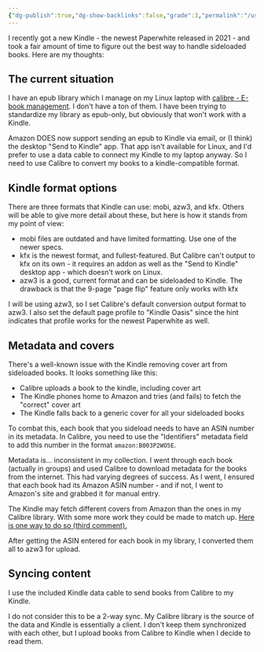 ```yaml
---
{"dg-publish":true,"dg-show-backlinks":false,"grade":3,"permalink":"/using-calibre-with-amazon-kindle-paperwhite-2021-version/","dgShowBacklinks":false,"dgPassFrontmatter":true}
---
```



I recently got a new Kindle - the newest Paperwhite released in 2021 - and took a fair amount of time to figure out the best way to handle sideloaded books. Here are my thoughts:

## The current situation

I have an epub library which I manage on my Linux laptop with [calibre - E-book management](https://calibre-ebook.com/). I don't have a ton of them. I have been trying to standardize my library as epub-only, but obviously that won't work with a Kindle.

Amazon DOES now support sending an epub to Kindle via email, or (I think) the desktop "Send to Kindle" app. That app isn't available for Linux, and I'd prefer to use a data cable to connect my Kindle to my laptop anyway. So I need to use Calibre to convert my books to a kindle-compatible format.

## Kindle format options

There are three formats that Kindle can use: mobi, azw3, and kfx. Others will be able to give more detail about these, but here is how it stands from my point of view:

* mobi files are outdated and have limited formatting. Use one of the newer specs.
* kfx is the newest format, and fullest-featured. But Calibre can't output to kfx on its own - it requires an addon as well as the "Send to Kindle" desktop app - which doesn't work on Linux.
* azw3 is a good, current format and can be sideloaded to Kindle. The drawback is that the 9-page "page flip" feature only works with kfx

I will be using azw3, so I set Calibre's default conversion output format to azw3. I also set the default page profile to "Kindle Oasis" since the hint indicates that profile works for the newest Paperwhite as well.

## Metadata and covers

There's a well-known issue with the Kindle removing cover art from sideloaded books. It looks something like this:

* Calibre uploads a book to the kindle, including cover art
* The Kindle phones home to Amazon and tries (and fails) to fetch the "correct" cover art
* The Kindle falls back to a generic cover for all your sideloaded books

To combat this, each book that you sideload needs to have an ASIN number in its metadata. In Calibre, you need to use the "Identifiers" metadata field to add this number in the format `amazon:B003P2WO5E`.

Metadata is... inconsistent in my collection. I went through each book (actually in groups) and used Calibre to download metadata for the books from the internet. This had varying degrees of success. As I went, I ensured that each book had its Amazon ASIN number - and if not, I went to Amazon's site and grabbed it for manual entry.

The Kindle may fetch different covers from Amazon than the ones in my Calibre library. With some more work they could be made to match up. [Here is one way to do so (third comment).](https://www.reddit.com/r/Calibre/comments/ru5pgz/comment/hqxzz3t/?utm_source=reddit&utm_medium=web2x&context=3)

After getting the ASIN entered for each book in my library, I converted them all to azw3 for upload.

## Syncing content

I use the included Kindle data cable to send books from Calibre to my Kindle.

I do not consider this to be a 2-way sync. My Calibre library is the source of the data and Kindle is essentially a client. I don't keep them synchronized with each other, but I upload books from Calibre to Kindle when I decide to read them.